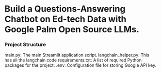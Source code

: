 # Build a Questions-Answering Chatbot on Ed-tech Data with Google Palm Open Source LLMs.


### Project Structure
main.py: The main Streamlit application script.
langchain_helper.py: This has all the langchain code
requirements.txt: A list of required Python packages for the project.
.env: Configuration file for storing Google API key.
